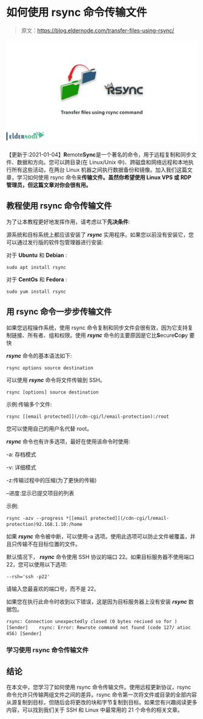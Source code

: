# 如何使用 rsync 命令传输文件

> 原文：<https://blog.eldernode.com/transfer-files-using-rsync/>

![How to transfer files using rsync command](img/3bb377080c25d94227c0bba56093b6ed.png)

【更新于:2021-01-04】**R**emote**Sync**是一个著名的命令，用于远程复制和同步文件、数据和方向。您可以跨目录(在 Linux/Unix 中)、跨磁盘和网络远程和本地执行所有这些活动，在两台 Linux 机器之间执行数据备份和镜像。加入我们这篇文章，学习如何使用 rsync 命令来**传输文件。虽然你希望使用 Linux VPS 或 RDP 管理员，但这篇文章对你会很有用。**

## **教程使用 rsync 命令传输文件**

为了让本教程更好地发挥作用，请考虑以下**先决条件**:

源系统和目标系统上都应该安装了 ***rsync*** 实用程序。如果您以前没有安装它，您可以通过发行版的软件包管理器进行安装:

对于 **Ubuntu** 和 **Debian** :

```
sudo apt install rsync
```

对于 **CentOs** 和 **Fedora** :

```
sudo yum install rsync
```

## **用 rsync 命令一步步传输文件**

如果您远程操作系统，使用 rsync 命令复制和同步文件会很有效，因为它支持复制链接、所有者、组和权限。使用 ***rsync*** 命令的主要原因是它比**S**ecure**C**o**p**y 要快

***rsync*** 命令的基本语法如下:

```
rsync options source destination
```

可以使用 ***rsync*** 命令将文件传输到 SSH。

```
rsync [options] source destination 
```

示例:传输多个文件:

```
rsync [[email protected]](/cdn-cgi/l/email-protection):/root 
```

您可以使用自己的用户名代替 root。

***rsync*** 命令也有许多选项，最好在使用该命令时使用:

-a: 存档模式

-v: 详细模式

-z:传输过程中的压缩(为了更快的传输)

–进度:显示已提交项目的列表

示例:

```
rsync -azv --progress *[[email protected]](/cdn-cgi/l/email-protection)92.168.1.10:/home 
```

如果 ***rsync*** 命令被中断，可以使用-a 选项。使用此选项可以防止文件被覆盖，并且只传输不在目标位置的文件。

默认情况下， ***rsync*** 命令使用 SSH 协议的端口 22。如果目标服务器不使用端口 22，您可以使用以下选项:

```
--rsh='ssh -p22' 
```

请输入您最喜欢的端口号，而不是 22。

如果您在执行此命令时收到以下错误，这是因为目标服务器上没有安装 ***rsync*** 数据包。

```
rsync: Connection unexpectedly closed (0 bytes recived so for ) [Sender]    rsync: Error: Rewrote command not found (code 127/ atioc 456) [Sender] 
```

### **学习使用 rsync 命令传输文件**

## 结论

在本文中，您学习了如何使用 rsync 命令传输文件。使用远程更新协议，rsync 命令允许只传输两组文件之间的差异。rsync 命令第一次将文件或目录的全部内容从源复制到目标，但随后会将更改的块和字节复制到目标。如果您有兴趣阅读更多内容，可以找到我们关于 SSH 和 Linux 中最常用的 21 个命令的相关文章。